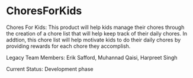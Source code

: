 # ChoresForKids
Chores For Kids: This product will help kids manage their chores through the creation of a chore list that will help keep track of their daily chores. In addtion, this chore list will help motivate kids to do their daily chores by providing rewards for each chore they accomplish.

Legacy Team Members: Erik Safford, Muhannad Qaisi, Harpreet Singh

Current Status: Development phase
